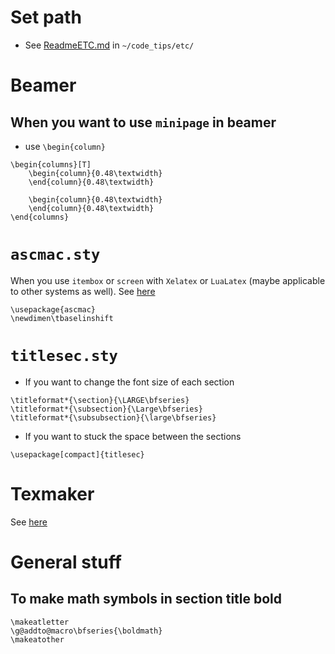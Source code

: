 # Set path
* See [ReadmeETC.md](https://github.com/UT-GLP-2014/TMY/blob/master/code_tips/etc/ReadmeETC.md) in `~/code_tips/etc/` 
# Beamer
## When you want to use `minipage` in beamer
* use `\begin{column}`

``` 
\begin{columns}[T]
	\begin{column}{0.48\textwidth}
	\end{column}{0.48\textwidth}
	
	\begin{column}{0.48\textwidth}
	\end{column}{0.48\textwidth}
\end{columns}
```

# `ascmac.sty`
When you use `itembox` or `screen` with `Xelatex` or `LuaLatex` (maybe applicable to other systems as well).
See [here](1)

```
\usepackage{ascmac}
\newdimen\tbaselinshift
```


# `titlesec.sty`
* If you want to change the font size of each section

```
\titleformat*{\section}{\LARGE\bfseries}
\titleformat*{\subsection}{\Large\bfseries}
\titleformat*{\subsubsection}{\large\bfseries}
```
* If you want to stuck the space between the sections

```
\usepackage[compact]{titlesec}
```

# Texmaker
See [here](2)

# General stuff
## To make math symbols in section title bold

```
\makeatletter
\g@addto@macro\bfseries{\boldmath}
\makeatother
```

[1]:http://akitsu-sanae.hatenablog.com/entry/2017/09/25/134202
[2]:http://blog.livedoor.jp/ti5942/?p=63